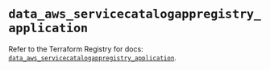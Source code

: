 # `data_aws_servicecatalogappregistry_application`

Refer to the Terraform Registry for docs: [`data_aws_servicecatalogappregistry_application`](https://registry.terraform.io/providers/hashicorp/aws/6.10.0/docs/data-sources/servicecatalogappregistry_application).
